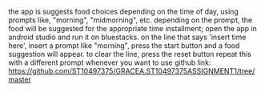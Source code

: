 the app is suggests food choices depending on the time of day, using prompts like, "morning", "midmorning", etc.
depending on the prompt, the food will be suggested for the appropriate time
installment; open the app in android studio and run it on bluestacks. 
on the line that says 'insert time here', insert a prompt like "morning", press the start button and a food suggestion will appear.
to clear the line, press the reset button
repeat this with a different prompt whenever you want to use
github link: https://github.com/ST10497375/GRACEA.ST10497375ASSIGNMENT1/tree/master
